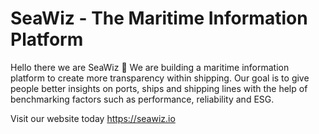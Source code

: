 # SeaWiz - The Maritime Information Platform
Hello there we are SeaWiz 👋
We are building a maritime information platform to create more transparency within shipping. Our goal is to give people better insights on ports, ships and shipping lines with the help of benchmarking factors such as performance, reliability and ESG.

Visit our website today https://seawiz.io
